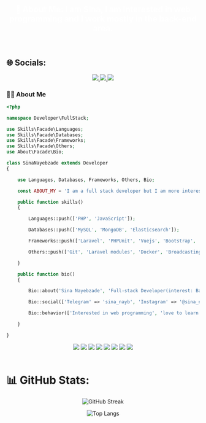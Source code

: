 
<div  align="center">
    <h2 style="color:#fff">
        <b>
            💫 About Me: I am Sina, I am interested in web programming and I work mostly in the back-end area.
        </b>
    </h2>
</div>
<br>

## 🌐 Socials:
<div id="badges" align="center">
    <a href="https://instagram.com/sina_nbzh">
        <img src="https://img.shields.io/badge/Instagram-%23E4405F.svg?logo=Instagram&logoColor=white"/>
    </a>      
     <a href="https://www.linkedin.com/in/sina-nayebzade-84b65728b/">
        <img src="https://img.shields.io/badge/LinkedIn-%230077B5.svg?logo=linkedin&logoColor=white"/>
    </a>
     <a href="https://stackoverflow.com/users/20596419">
        <img src="https://img.shields.io/badge/-Stackoverflow-FE7A16?logo=stack-overflow&logoColor=white"/>
    </a>
</div>      

### :man_technologist: About Me

```php
<?php

namespace Developer\FullStack;

use Skills\Facade\Languages;
use Skills\Facade\Databases;
use Skills\Facade\Frameworks;
use Skills\Facade\Others;
use About\Facade\Bio;

class SinaNayebzade extends Developer
{

    use Languages, Databases, Frameworks, Others, Bio;

    const ABOUT_MY = 'I am a full stack developer but I am more interested in backend';

    public function skills()
    {

        Languages::push(['PHP', 'JavaScript']);

        Databases::push(['MySQL', 'MongoDB', 'Elasticsearch']);

        Frameworks::push(['Laravel', 'PHPUnit', 'Vuejs', 'Bootstrap', 'jquery']);

        Others::push(['Git', 'Laravel modules', 'Docker', 'Broadcasting', 'SOLID', 'Design Pattern', 'OOP']);

    }

    public function bio()
    {

        Bio::about('Sina Nayebzade', 'Full-stack Developer(interest: Back-End)', 'sina1010anis@gmail.com', 'Iran, Mashhad');

        Bio::social(['Telegram' => 'sina_nayb', 'Instagram' => '@sina_nbzh', 'Stack overflow' => 'stackoverflow.com/users/20596419/sina-nbxh', 'Linkedin' => 'linkedin.com/in/sina-nayebzade-84b65728b/']);

        Bio::behavior(['Interested in web programming', 'love to learn', 'regular', 'Strong interest in backend programming']);

    }

}

```
<div id="badges" align="center">
    <a>
        <img src="https://img.shields.io/badge/php-%23777BB4.svg?style=for-the-badge&logo=php&logoColor=white"/>
    </a>
    <a>
        <img src="https://img.shields.io/badge/laravel-%23FF2D20.svg?style=for-the-badge&logo=laravel&logoColor=white"/>
    </a>
    <a>
        <img src="https://img.shields.io/badge/mysql-%2300f.svg?style=for-the-badge&logo=mysql&logoColor=white"/>
    </a> 
    <a>
        <img src="https://img.shields.io/badge/MongoDB-%234ea94b.svg?style=for-the-badge&logo=mongodb&logoColor=white"/>
    </a>
    <a>
        <img src="https://img.shields.io/badge/docker-%230db7ed.svg?style=for-the-badge&logo=docker&logoColor=white"/>
    </a>
    <a>
        <img src="https://img.shields.io/badge/javascript-%23323330.svg?style=for-the-badge&logo=javascript&logoColor=%23F7DF1E"/>
    </a>
    <a>
        <img src="https://img.shields.io/badge/vuejs-%2335495e.svg?style=for-the-badge&logo=vuedotjs&logoColor=%234FC08D"/>
    </a>  
    <a>
        <img src="https://img.shields.io/badge/css3-%231572B6.svg?style=for-the-badge&logo=css3&logoColor=white"/>
    </a>      
</div>      
</div>
<br>



# 📊 GitHub Stats:

<div id="github_stats" align="center">

![GitHub Streak](https://github-readme-stats.vercel.app/api?username=sina1010anis&theme=vision-friendly-dark&hide_border=true&include_all_commits=false&count_private=false)

![Top Langs](https://github-readme-stats.vercel.app/api/top-langs/?username=sina1010anis&layout=compact&theme=vision-friendly-dark)

</div>


